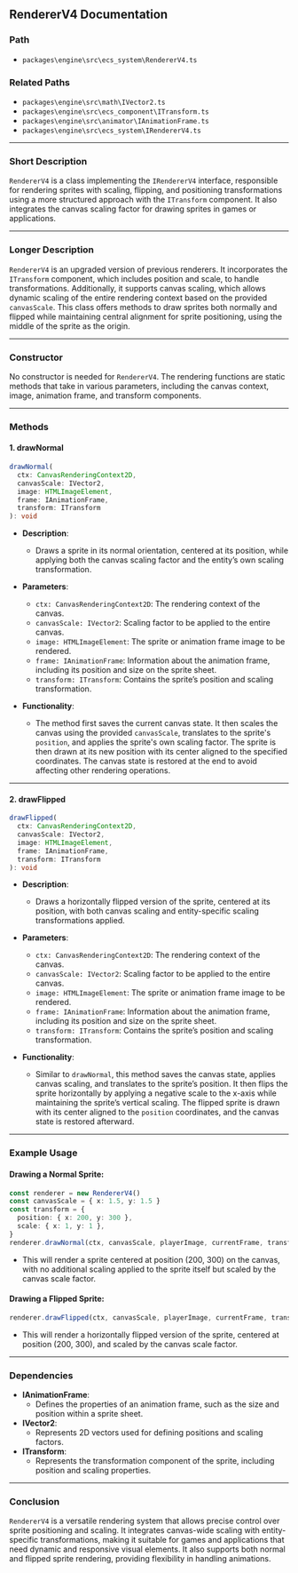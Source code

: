 ## RendererV4 Documentation

### Path

- `packages\engine\src\ecs_system\RendererV4.ts`

### Related Paths

- `packages\engine\src\math\IVector2.ts`
- `packages\engine\src\ecs_component\ITransform.ts`
- `packages\engine\src\animator\IAnimationFrame.ts`
- `packages\engine\src\ecs_system\IRendererV4.ts`

---

### Short Description

`RendererV4` is a class implementing the `IRendererV4` interface, responsible for rendering sprites with scaling, flipping, and positioning transformations using a more structured approach with the `ITransform` component. It also integrates the canvas scaling factor for drawing sprites in games or applications.

---

### Longer Description

`RendererV4` is an upgraded version of previous renderers. It incorporates the `ITransform` component, which includes position and scale, to handle transformations. Additionally, it supports canvas scaling, which allows dynamic scaling of the entire rendering context based on the provided `canvasScale`. This class offers methods to draw sprites both normally and flipped while maintaining central alignment for sprite positioning, using the middle of the sprite as the origin.

---

### Constructor

No constructor is needed for `RendererV4`. The rendering functions are static methods that take in various parameters, including the canvas context, image, animation frame, and transform components.

---

### Methods

#### 1. **drawNormal**

```typescript
drawNormal(
  ctx: CanvasRenderingContext2D,
  canvasScale: IVector2,
  image: HTMLImageElement,
  frame: IAnimationFrame,
  transform: ITransform
): void
```

- **Description**:
  - Draws a sprite in its normal orientation, centered at its position, while applying both the canvas scaling factor and the entity’s own scaling transformation.
- **Parameters**:

  - `ctx: CanvasRenderingContext2D`: The rendering context of the canvas.
  - `canvasScale: IVector2`: Scaling factor to be applied to the entire canvas.
  - `image: HTMLImageElement`: The sprite or animation frame image to be rendered.
  - `frame: IAnimationFrame`: Information about the animation frame, including its position and size on the sprite sheet.
  - `transform: ITransform`: Contains the sprite’s position and scaling transformation.

- **Functionality**:
  - The method first saves the current canvas state. It then scales the canvas using the provided `canvasScale`, translates to the sprite's `position`, and applies the sprite's own scaling factor. The sprite is then drawn at its new position with its center aligned to the specified coordinates. The canvas state is restored at the end to avoid affecting other rendering operations.

---

#### 2. **drawFlipped**

```typescript
drawFlipped(
  ctx: CanvasRenderingContext2D,
  canvasScale: IVector2,
  image: HTMLImageElement,
  frame: IAnimationFrame,
  transform: ITransform
): void
```

- **Description**:
  - Draws a horizontally flipped version of the sprite, centered at its position, with both canvas scaling and entity-specific scaling transformations applied.
- **Parameters**:

  - `ctx: CanvasRenderingContext2D`: The rendering context of the canvas.
  - `canvasScale: IVector2`: Scaling factor to be applied to the entire canvas.
  - `image: HTMLImageElement`: The sprite or animation frame image to be rendered.
  - `frame: IAnimationFrame`: Information about the animation frame, including its position and size on the sprite sheet.
  - `transform: ITransform`: Contains the sprite’s position and scaling transformation.

- **Functionality**:
  - Similar to `drawNormal`, this method saves the canvas state, applies canvas scaling, and translates to the sprite’s position. It then flips the sprite horizontally by applying a negative scale to the x-axis while maintaining the sprite’s vertical scaling. The flipped sprite is drawn with its center aligned to the `position` coordinates, and the canvas state is restored afterward.

---

### Example Usage

#### Drawing a Normal Sprite:

```typescript
const renderer = new RendererV4()
const canvasScale = { x: 1.5, y: 1.5 }
const transform = {
  position: { x: 200, y: 300 },
  scale: { x: 1, y: 1 },
}
renderer.drawNormal(ctx, canvasScale, playerImage, currentFrame, transform)
```

- This will render a sprite centered at position (200, 300) on the canvas, with no additional scaling applied to the sprite itself but scaled by the canvas scale factor.

#### Drawing a Flipped Sprite:

```typescript
renderer.drawFlipped(ctx, canvasScale, playerImage, currentFrame, transform)
```

- This will render a horizontally flipped version of the sprite, centered at position (200, 300), and scaled by the canvas scale factor.

---

### Dependencies

- **IAnimationFrame**:
  - Defines the properties of an animation frame, such as the size and position within a sprite sheet.
- **IVector2**:
  - Represents 2D vectors used for defining positions and scaling factors.
- **ITransform**:
  - Represents the transformation component of the sprite, including position and scaling properties.

---

### Conclusion

`RendererV4` is a versatile rendering system that allows precise control over sprite positioning and scaling. It integrates canvas-wide scaling with entity-specific transformations, making it suitable for games and applications that need dynamic and responsive visual elements. It also supports both normal and flipped sprite rendering, providing flexibility in handling animations.
